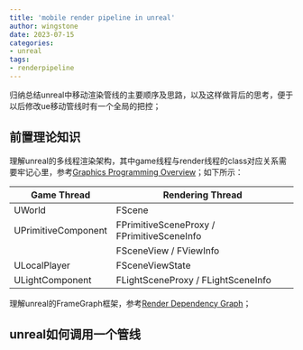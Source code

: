 ```yaml
---
title: 'mobile render pipeline in unreal'
author: wingstone
date: 2023-07-15
categories:
- unreal
tags: 
- renderpipeline
---
```


归纳总结unreal中移动渲染管线的主要顺序及思路，以及这样做背后的思考，便于以后修改ue移动管线时有一个全局的把控；

<!--more-->

## 前置理论知识

理解unreal的多线程渲染架构，其中game线程与render线程的class对应关系需要牢记心里，参考[Graphics Programming Overview](https://docs.unrealengine.com/5.1/en-US/graphics-programming-overview-for-unreal-engine/)；如下所示：

|Game Thread | Rendering Thread|
|---|---|
|UWorld | FScene|
|UPrimitiveComponent | FPrimitiveSceneProxy / FPrimitiveSceneInfo|
| | FSceneView / FViewInfo|
|ULocalPlayer | FSceneViewState|
|ULightComponent | FLightSceneProxy / FLightSceneInfo|

理解unreal的FrameGraph框架，参考[Render Dependency Graph](https://docs.unrealengine.com/5.1/en-US/render-dependency-graph-in-unreal-engine/)；

## unreal如何调用一个管线

